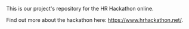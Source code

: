This is our project's repository for the HR Hackathon online.

Find out more about the hackathon here: <https://www.hrhackathon.net/>.
